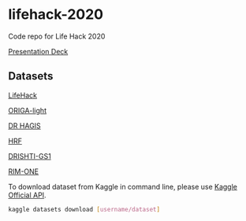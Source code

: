 # lifehack-2020
Code repo for Life Hack 2020

[Presentation Deck](https://docs.google.com/presentation/d/1ZN92emohf4ztEZ8ZlN255g843ueNm2FP89y7uD2o9pk)

## Datasets
[LifeHack](https://www.kaggle.com/jr2ngb/cataractdataset)

[ORIGA-light](https://drive.google.com/drive/folders/1VPCvVsPgrfPNIl932xgU3XC_WFLUsXJR)

[DR HAGIS](https://personalpages.manchester.ac.uk/staff/niall.p.mcloughlin/)

[HRF](https://www5.cs.fau.de/research/data/fundus-images/)

[DRISHTI-GS1](https://cvit.iiit.ac.in/projects/mip/drishti-gs/mip-dataset2/Home.php)

[RIM-ONE](http://medimrg.webs.ull.es/research/retinal-imaging/rim-one/)


To download dataset from Kaggle in command line, please use [Kaggle Official API](https://github.com/Kaggle/kaggle-api).

```bash
kaggle datasets download [username/dataset]
```
